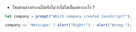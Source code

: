 - โค้ดด้านล่างทำงานได้หรือไม่ ถ้าไม่ได้เป็นเพราะอะไร ?

```js
let company = prompt("Which company created JavaScript?");

company == "Netscape" ? alert("Right!") : alert("Wrong.");
```
<!-- ทำงานได้ เพราะเขียนถูกหลัก ternary -->